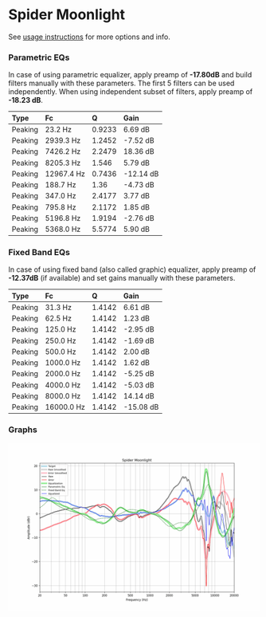 # Spider Moonlight
See [usage instructions](https://github.com/jaakkopasanen/AutoEq#usage) for more options and info.

### Parametric EQs
In case of using parametric equalizer, apply preamp of **-17.80dB** and build filters manually
with these parameters. The first 5 filters can be used independently.
When using independent subset of filters, apply preamp of **-18.23 dB**.

| Type    | Fc         |      Q | Gain      |
|:--------|:-----------|:-------|:----------|
| Peaking | 23.2 Hz    | 0.9233 | 6.69 dB   |
| Peaking | 2939.3 Hz  | 1.2452 | -7.52 dB  |
| Peaking | 7426.2 Hz  | 2.2479 | 18.36 dB  |
| Peaking | 8205.3 Hz  | 1.546  | 5.79 dB   |
| Peaking | 12967.4 Hz | 0.7436 | -12.14 dB |
| Peaking | 188.7 Hz   | 1.36   | -4.73 dB  |
| Peaking | 347.0 Hz   | 2.4177 | 3.77 dB   |
| Peaking | 795.8 Hz   | 2.1172 | 1.85 dB   |
| Peaking | 5196.8 Hz  | 1.9194 | -2.76 dB  |
| Peaking | 5368.0 Hz  | 5.5774 | 5.90 dB   |

### Fixed Band EQs
In case of using fixed band (also called graphic) equalizer, apply preamp of **-12.37dB**
(if available) and set gains manually with these parameters.

| Type    | Fc         |      Q | Gain      |
|:--------|:-----------|:-------|:----------|
| Peaking | 31.3 Hz    | 1.4142 | 6.61 dB   |
| Peaking | 62.5 Hz    | 1.4142 | 1.23 dB   |
| Peaking | 125.0 Hz   | 1.4142 | -2.95 dB  |
| Peaking | 250.0 Hz   | 1.4142 | -1.69 dB  |
| Peaking | 500.0 Hz   | 1.4142 | 2.00 dB   |
| Peaking | 1000.0 Hz  | 1.4142 | 1.62 dB   |
| Peaking | 2000.0 Hz  | 1.4142 | -5.25 dB  |
| Peaking | 4000.0 Hz  | 1.4142 | -5.03 dB  |
| Peaking | 8000.0 Hz  | 1.4142 | 14.14 dB  |
| Peaking | 16000.0 Hz | 1.4142 | -15.08 dB |

### Graphs
![](./Spider%20Moonlight.png)